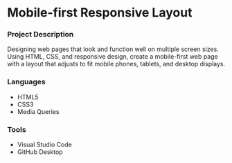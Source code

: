 # Mobile-first Responsive Layout

### Project Description

<p>Designing web pages that look and function well on multiple screen sizes. Using HTML, CSS, and responsive design, create a mobile-first web page with a layout that adjusts to fit mobile phones, tablets, and desktop displays.</p>

### Languages

* HTML5
* CSS3
* Media Queries

### Tools

* Visual Studio Code
* GitHub Desktop

